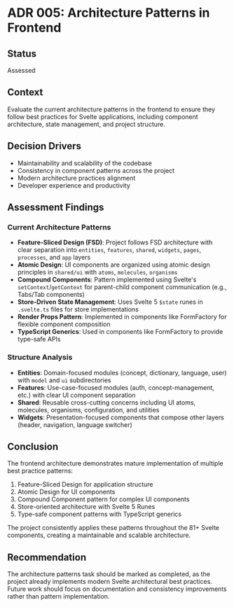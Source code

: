 # ADR 005: Architecture Patterns in Frontend

## Status
Assessed

## Context
Evaluate the current architecture patterns in the frontend to ensure they follow best practices for Svelte applications, including component architecture, state management, and project structure.

## Decision Drivers
- Maintainability and scalability of the codebase
- Consistency in component patterns across the project
- Modern architecture practices alignment
- Developer experience and productivity

## Assessment Findings

### Current Architecture Patterns
- **Feature-Sliced Design (FSD)**: Project follows FSD architecture with clear separation into `entities`, `features`, `shared`, `widgets`, `pages`, `processes`, and `app` layers
- **Atomic Design**: UI components are organized using atomic design principles in `shared/ui` with `atoms`, `molecules`, `organisms`
- **Compound Components**: Pattern implemented using Svelte's `setContext`/`getContext` for parent-child component communication (e.g., Tabs/Tab components)
- **Store-Driven State Management**: Uses Svelte 5 `$state` runes in `.svelte.ts` files for store implementations
- **Render Props Pattern**: Implemented in components like FormFactory for flexible component composition
- **TypeScript Generics**: Used in components like FormFactory to provide type-safe APIs

### Structure Analysis
- **Entities**: Domain-focused modules (concept, dictionary, language, user) with `model` and `ui` subdirectories
- **Features**: Use-case-focused modules (auth, concept-management, etc.) with clear UI component separation
- **Shared**: Reusable cross-cutting concerns including UI atoms, molecules, organisms, configuration, and utilities
- **Widgets**: Presentation-focused components that compose other layers (header, navigation, language switcher)

## Conclusion

The frontend architecture demonstrates mature implementation of multiple best practice patterns:
1. Feature-Sliced Design for application structure
2. Atomic Design for UI components
3. Compound Component pattern for complex UI components
4. Store-oriented architecture with Svelte 5 Runes
5. Type-safe component patterns with TypeScript generics

The project consistently applies these patterns throughout the 81+ Svelte components, creating a maintainable and scalable architecture.

## Recommendation

The architecture patterns task should be marked as completed, as the project already implements modern Svelte architectural best practices. Future work should focus on documentation and consistency improvements rather than pattern implementation.